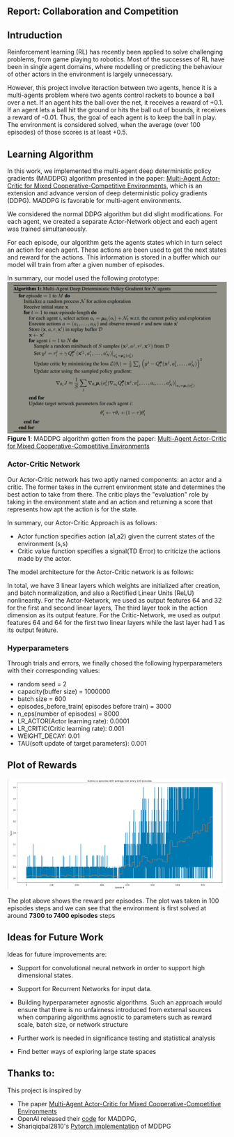 Report: Collaboration and Competition
--------

## Intruduction
Reinforcement learning (RL) has recently been applied to solve challenging problems, from game playing to robotics. Most of the successes of RL have been in single agent domains, where modelling or predicting the behaviour of other actors in the environment is largely unnecessary.

However, this project involve iteraction between two agents, hence it is a multi-agents problem where two agents control rackets to bounce a ball over a net. If an agent hits the ball over the net, it receives a reward of +0.1. If an agent lets a ball hit the ground or hits the ball out of bounds, it receives a reward of -0.01. Thus, the goal of each agent is to keep the ball in play. The environment is considered solved, when the average (over 100 episodes) of those scores is at least +0.5.


## Learning Algorithm
In this work, we implemented the multi-agent deep deterministic policy gradients (MADDPG) algorithm presented in the paper: [Multi-Agent Actor-Critic for Mixed Cooperative-Competitive Environments](https://arxiv.org/pdf/1706.02275.pdf), which is an extension and advance version of deep deterministic policy gradients (DDPG). MADDPG is favorable for multi-agent environments.

We considered the normal DDPG algorithm but did slight modifications. For each agent, we created a separate Actor-Network object and each agent was trained simultaneously.

For each episode, our algorithm gets the agents states which in turn select an action for each agent. These actions are been used to get the next states and reward for the actions. This information is stored in a buffer which our model will train from after a given number of episodes. 

In summary, our model used the following prototype:
![title](images/MADDPG.png)
**Figure 1**: MADDPG algorithm gotten from the paper: [Multi-Agent Actor-Critic for Mixed Cooperative-Competitive Environments](https://arxiv.org/pdf/1706.02275.pdf)

### Actor-Critic Network
Our Actor-Critic network has two aptly named components: an actor and a critic. The former takes in the current environment state and determines the best action to take from there. The critic plays the "evaluation" role by taking in the environment state and an action and returning a score that represents how apt the action is for the state.

In summary, our Actor-Critic Approach is as follows:

- Actor function specifies action (a1,a2) given the current states of the environment (s,s)
- Critic value function specifies a signal(TD Error) to criticize the actions made by the actor.

The model architecture for the Actor-Critic network is as follows:

 In total, we have 3 linear layers which weights are initialized after creation, and batch normalization, and also a  Rectified Linear Units (ReLU) nonlinearity. For the Actor-Network, we used as output features 64 and 32 for the first and second linear layers, The third layer took in the action dimension as its output feature. For the Critic-Network, we used as output features 64 and 64 for the first two linear layers while the last layer had 1 as its output feature.
 
### Hyperparameters
Through trials and errors, we finally chosed the following hyperparameters with their corresponding values:
- random seed = 2
- capacity(buffer size) = 1000000
- batch size = 600
- episodes_before_train( episodes before train) = 3000
- n_eps(number of episodes) = 8000
- LR_ACTOR(Actor learning rate): 0.0001
- LR_CRITIC(Critic learning rate): 0.001
- WEIGHT_DECAY: 0.01
- TAU(soft update of target parameters): 0.001


## Plot of Rewards

![title](images/episodeScore.png)

The plot above shows the reward per episodes. The plot was taken in 100 episodes steps and we can see that the environment is first solved at around **7300 to 7400 episodes** steps 

## Ideas for Future Work
Ideas for future improvements are:

- Support for convolutional neural network in order to support high dimensional states.
- Support for Recurrent Networks for input data.

- Building hyperparameter agnostic
algorithms. Such an approach would ensure that there is no
unfairness introduced from external sources when comparing
algorithms agnostic to parameters such as reward scale,
batch size, or network structure

- Further work is needed in significance testing and statistical analysis

- Find better ways of exploring large state spaces

## Thanks to:
This project is inspired by
- The paper [Multi-Agent Actor-Critic for Mixed Cooperative-Competitive Environments](https://arxiv.org/pdf/1706.02275.pdf)
- OpenAI released their [code](https://github.com/openai/maddpg) for MADDPG,
- Shariqiqbal2810's [Pytorch implementation](https://github.com/shariqiqbal2810/maddpg-pytorch) of MDDPG